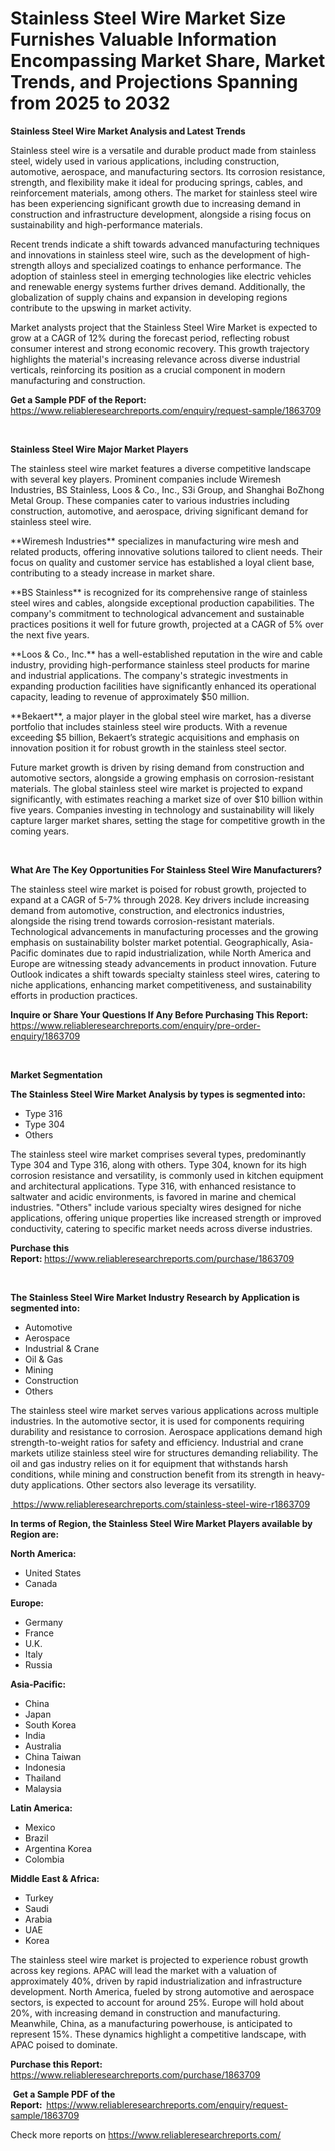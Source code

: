 <p><h1>Stainless Steel Wire Market Size Furnishes Valuable Information Encompassing Market Share, Market Trends, and Projections Spanning from 2025 to 2032</h1></p><p><strong>Stainless Steel Wire Market Analysis and Latest Trends</strong></p>
<p><p>Stainless steel wire is a versatile and durable product made from stainless steel, widely used in various applications, including construction, automotive, aerospace, and manufacturing sectors. Its corrosion resistance, strength, and flexibility make it ideal for producing springs, cables, and reinforcement materials, among others. The market for stainless steel wire has been experiencing significant growth due to increasing demand in construction and infrastructure development, alongside a rising focus on sustainability and high-performance materials.</p><p>Recent trends indicate a shift towards advanced manufacturing techniques and innovations in stainless steel wire, such as the development of high-strength alloys and specialized coatings to enhance performance. The adoption of stainless steel in emerging technologies like electric vehicles and renewable energy systems further drives demand. Additionally, the globalization of supply chains and expansion in developing regions contribute to the upswing in market activity.</p><p>Market analysts project that the Stainless Steel Wire Market is expected to grow at a CAGR of 12% during the forecast period, reflecting robust consumer interest and strong economic recovery. This growth trajectory highlights the material's increasing relevance across diverse industrial verticals, reinforcing its position as a crucial component in modern manufacturing and construction.</p></p>
<p><strong>Get a Sample PDF of the Report:&nbsp;</strong> <a href="https://www.reliableresearchreports.com/enquiry/request-sample/1863709?utm_campaign=38&utm_medium=2&utm_source=Github&utm_content=ia&utm_term=30012025&utm_id=stainless-steel-wire">https://www.reliableresearchreports.com/enquiry/request-sample/1863709</a></p>
<p>&nbsp;</p>
<p><strong>Stainless Steel Wire Major Market Players</strong></p>
<p><p>The stainless steel wire market features a diverse competitive landscape with several key players. Prominent companies include Wiremesh Industries, BS Stainless, Loos & Co., Inc., S3i Group, and Shanghai BoZhong Metal Group. These companies cater to various industries including construction, automotive, and aerospace, driving significant demand for stainless steel wire.</p><p>**Wiremesh Industries** specializes in manufacturing wire mesh and related products, offering innovative solutions tailored to client needs. Their focus on quality and customer service has established a loyal client base, contributing to a steady increase in market share.</p><p>**BS Stainless** is recognized for its comprehensive range of stainless steel wires and cables, alongside exceptional production capabilities. The company's commitment to technological advancement and sustainable practices positions it well for future growth, projected at a CAGR of 5% over the next five years.</p><p>**Loos & Co., Inc.** has a well-established reputation in the wire and cable industry, providing high-performance stainless steel products for marine and industrial applications. The company's strategic investments in expanding production facilities have significantly enhanced its operational capacity, leading to revenue of approximately $50 million.</p><p>**Bekaert**, a major player in the global steel wire market, has a diverse portfolio that includes stainless steel wire products. With a revenue exceeding $5 billion, Bekaert’s strategic acquisitions and emphasis on innovation position it for robust growth in the stainless steel sector.</p><p>Future market growth is driven by rising demand from construction and automotive sectors, alongside a growing emphasis on corrosion-resistant materials. The global stainless steel wire market is projected to expand significantly, with estimates reaching a market size of over $10 billion within five years. Companies investing in technology and sustainability will likely capture larger market shares, setting the stage for competitive growth in the coming years.</p></p>
<p>&nbsp;</p>
<p><strong>What Are The Key Opportunities For Stainless Steel Wire Manufacturers?</strong></p>
<p><p>The stainless steel wire market is poised for robust growth, projected to expand at a CAGR of 5-7% through 2028. Key drivers include increasing demand from automotive, construction, and electronics industries, alongside the rising trend towards corrosion-resistant materials. Technological advancements in manufacturing processes and the growing emphasis on sustainability bolster market potential. Geographically, Asia-Pacific dominates due to rapid industrialization, while North America and Europe are witnessing steady advancements in product innovation. Future Outlook indicates a shift towards specialty stainless steel wires, catering to niche applications, enhancing market competitiveness, and sustainability efforts in production practices.</p></p>
<p><strong>Inquire or Share Your Questions If Any Before Purchasing This Report:</strong> <a href="https://www.reliableresearchreports.com/enquiry/pre-order-enquiry/1863709?utm_campaign=38&utm_medium=2&utm_source=Github&utm_content=ia&utm_term=30012025&utm_id=stainless-steel-wire">https://www.reliableresearchreports.com/enquiry/pre-order-enquiry/1863709</a></p>
<p>&nbsp;</p>
<p><strong>Market Segmentation</strong></p>
<p><strong>The Stainless Steel Wire Market Analysis by types is segmented into:</strong></p>
<p><ul><li>Type 316</li><li>Type 304</li><li>Others</li></ul></p>
<p><p>The stainless steel wire market comprises several types, predominantly Type 304 and Type 316, along with others. Type 304, known for its high corrosion resistance and versatility, is commonly used in kitchen equipment and architectural applications. Type 316, with enhanced resistance to saltwater and acidic environments, is favored in marine and chemical industries. "Others" include various specialty wires designed for niche applications, offering unique properties like increased strength or improved conductivity, catering to specific market needs across diverse industries.</p></p>
<p><strong>Purchase this Report:&nbsp;</strong><a href="https://www.reliableresearchreports.com/purchase/1863709?utm_campaign=38&utm_medium=2&utm_source=Github&utm_content=ia&utm_term=30012025&utm_id=stainless-steel-wire">https://www.reliableresearchreports.com/purchase/1863709</a></p>
<p>&nbsp;</p>
<p><strong>The Stainless Steel Wire Market Industry Research by Application is segmented into:</strong></p>
<p><ul><li>Automotive</li><li>Aerospace</li><li>Industrial & Crane</li><li>Oil & Gas</li><li>Mining</li><li>Construction</li><li>Others</li></ul></p>
<p><p>The stainless steel wire market serves various applications across multiple industries. In the automotive sector, it is used for components requiring durability and resistance to corrosion. Aerospace applications demand high strength-to-weight ratios for safety and efficiency. Industrial and crane markets utilize stainless steel wire for structures demanding reliability. The oil and gas industry relies on it for equipment that withstands harsh conditions, while mining and construction benefit from its strength in heavy-duty applications. Other sectors also leverage its versatility.</p></p>
<p><a href="https://www.reliableresearchreports.com/stainless-steel-wire-r1863709?utm_campaign=38&utm_medium=2&utm_source=Github&utm_content=ia&utm_term=30012025&utm_id=stainless-steel-wire">&nbsp;https://www.reliableresearchreports.com/stainless-steel-wire-r1863709</a></p>
<p><strong>In terms of Region, the Stainless Steel Wire Market Players available by Region are:</strong></p>
<p>
    <p> <strong> North America: </strong>
        <ul>
            <li>United States</li>
            <li>Canada</li>
        </ul>
        </p> 
    <p> <strong> Europe: </strong>
        <ul>
            <li>Germany</li>
            <li>France</li>
            <li>U.K.</li>
            <li>Italy</li>
            <li>Russia</li>
        </ul>
        </p> 
    <p> <strong> Asia-Pacific: </strong>
        <ul>
            <li>China</li>
            <li>Japan</li>
            <li>South Korea</li>
            <li>India</li>
            <li>Australia</li>
            <li>China Taiwan</li>
            <li>Indonesia</li>
            <li>Thailand</li>
            <li>Malaysia</li>
        </ul>
        </p> 
    <p> <strong> Latin America: </strong>
        <ul>
            <li>Mexico</li>
            <li>Brazil</li>
            <li>Argentina Korea</li>
            <li>Colombia</li>
        </ul>
        </p> 
    <p> <strong> Middle East & Africa: </strong>
        <ul>
            <li>Turkey</li>
            <li>Saudi</li>
            <li>Arabia</li>
            <li>UAE</li>
            <li>Korea</li>
        </ul>
    </p>
    </p>
<p><p>The stainless steel wire market is projected to experience robust growth across key regions. APAC will lead the market with a valuation of approximately 40%, driven by rapid industrialization and infrastructure development. North America, fueled by strong automotive and aerospace sectors, is expected to account for around 25%. Europe will hold about 20%, with increasing demand in construction and manufacturing. Meanwhile, China, as a manufacturing powerhouse, is anticipated to represent 15%. These dynamics highlight a competitive landscape, with APAC poised to dominate.</p></p>
<p><strong>Purchase this Report: </strong><a href="https://www.reliableresearchreports.com/purchase/1863709?utm_campaign=38&utm_medium=2&utm_source=Github&utm_content=ia&utm_term=30012025&utm_id=stainless-steel-wire">https://www.reliableresearchreports.com/purchase/1863709</a></p>
<p>&nbsp;<strong>Get a Sample PDF of the Report:&nbsp;&nbsp;</strong><a href="https://www.reliableresearchreports.com/enquiry/request-sample/1863709?utm_campaign=38&utm_medium=2&utm_source=Github&utm_content=ia&utm_term=30012025&utm_id=stainless-steel-wire">https://www.reliableresearchreports.com/enquiry/request-sample/1863709</a></p>
<p><strong></strong></p>
<p>Check more reports on <a href="https://www.reliableresearchreports.com/?utm_campaign=38&utm_medium=2&utm_source=Github&utm_content=ia&utm_term=30012025&utm_id=stainless-steel-wire">https://www.reliableresearchreports.com/</a></p>
